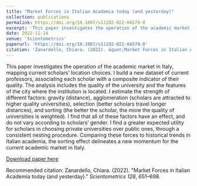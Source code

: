 ```yaml
---
title: "Market Forces in Italian Academia today (and yesterday)"
collection: publications
permalink: https://doi.org/10.1007/s11192-022-04579-0
excerpt: 'This paper investigates the operation of the academic market in Italy, mapping current scholars’ location choices. I build a new dataset of current professors, associating each scholar with a composite indicator of their quality. The analysis includes the quality of the university and the features of the city where the institution is located. I estimate the strength of different factors: gravity (distance), agglomeration (scholars are attracted to higher quality universities), selection (better scholars travel longer distances), and sorting (the better the scholar, the more the quality of universities is weighted). I find that all of these factors have an effect, and do not vary according to scholars’ gender. I find a greater expected utility for scholars in choosing private universities over public ones, through a consistent nesting procedure. Comparing these forces to historical trends in Italian academia, the sorting effect delineates a new momentum for the current academic market in Italy.'
date: 2022-11-14
venue: 'Scientometrics'
paperurl: 'https://doi.org/10.1007/s11192-022-04579-0'
citation: 'Zanardello, Chiara. (2022). &quot;Market Forces in Italian Academia today (and yesterday).&quot; <i>Scientometrics 128</i>, 651–698.'
---
```

This paper investigates the operation of the academic market in Italy, mapping current scholars’ location choices. I build a new dataset of current professors, associating each scholar with a composite indicator of their quality. The analysis includes the quality of the university and the features of the city where the institution is located. I estimate the strength of different factors: gravity (distance), agglomeration (scholars are attracted to higher quality universities), selection (better scholars travel longer distances), and sorting (the better the scholar, the more the quality of universities is weighted). I find that all of these factors have an effect, and do not vary according to scholars’ gender. I find a greater expected utility for scholars in choosing private universities over public ones, through a consistent nesting procedure. Comparing these forces to historical trends in Italian academia, the sorting effect delineates a new momentum for the current academic market in Italy.

[Download paper here](https://link.springer.com/article/10.1007/s11192-022-04579-0)

Recommended citation: Zanardello, Chiara. (2022). &quot;Market Forces in Italian Academia today (and yesterday).&quot; <i>Scientometrics 128</i>, 651–698.
